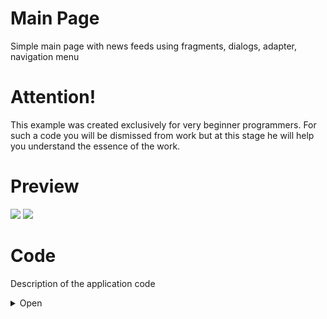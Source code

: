 # Main Page
Simple main page with news feeds using fragments, dialogs, adapter, navigation menu

# Attention! 
This example was created exclusively for very beginner programmers. For such a code you will be dismissed from work but at this stage he will help you understand the essence of the work.

# Preview
![](http://media.giphy.com/media/fHlMhMIIByBLImbAIv/giphy.gif) ![](http://media.giphy.com/media/1ipjUVgMqKEuWs6TuM/giphy.gif)

# Code
Description of the application code
<details><summary>Open</summary>
<p>

## Manifest
In the [`Manifest`](https://github.com/GssGuru/Main-Beginner/blob/master/app/src/main/AndroidManifest.xml) add only permission on the Internet. Read the comments in the code

## gradle
In the [`gradle`](https://github.com/GssGuru/Main-Beginner/blob/master/app/build.gradle) add only dependencies on the Internet and for images from internet. Read the comments in the code

## Aplication code

[`Aplication code`](https://github.com/GssGuru/Main-Beginner/tree/master/app/src/main/java/guru/gss/mainbeginner) - is the code with the mechanics of the application.
Carefully read the code comments.

Since this project is for beginners, we will write everything in activity and Fragment. Without using any architectural solutions.

In the [`MainActivity`](https://github.com/GssGuru/Main-Beginner/blob/master/app/src/main/java/guru/gss/mainbeginner/MainActivity.java) we add a navigation menu to choose which news feed to display. News feed reflecting using an [`AdapterNewsFeed`](https://github.com/GssGuru/Main-Beginner/blob/master/app/src/main/java/guru/gss/mainbeginner/AdapterNewsFeed.java) and located in the [`FragmentNewsFeed`](https://github.com/GssGuru/Main-Beginner/blob/master/app/src/main/java/guru/gss/mainbeginner/FragmentNewsFeed.java). We make a request to the server to receive the news feed in the [`FragmentNewsFeed`](https://github.com/GssGuru/Main-Beginner/blob/master/app/src/main/java/guru/gss/mainbeginner/FragmentNewsFeed.java). If an error occurs in the request, then show a [`DialigError`](https://github.com/GssGuru/Main-Beginner/blob/master/app/src/main/java/guru/gss/mainbeginner/DialigError.java) with an error and the ability to either repeat the request or exit from the application.

In the end we should be able to
- [`MainActivity`](https://github.com/GssGuru/Main-Beginner/blob/master/app/src/main/java/guru/gss/mainbeginner/MainActivity.java) - главное активити в котором и будевт все происходить. Отсудс с помощю Навигационного меню ми управляем фрагментами
- [`FragmentNewsFeed`](https://github.com/GssGuru/Main-Beginner/blob/master/app/src/main/java/guru/gss/mainbeginner/FragmentNewsFeed.java) - Фрагмент отображающюю определенную новосную ленту
- [`AdapterNewsFeed`](https://github.com/GssGuru/Main-Beginner/blob/master/app/src/main/java/guru/gss/mainbeginner/AdapterNewsFeed.java) - с помощю него ми работаем со списком
- [`DialigError`](https://github.com/GssGuru/Main-Beginner/blob/master/app/src/main/java/guru/gss/mainbeginner/DialigError.java) - Диалоговое окно для отображения ошибки
- [`ModelNewsFeed`](https://github.com/GssGuru/Main-Beginner/blob/master/app/src/main/java/guru/gss/mainbeginner/ModelNewsFeed.java) - модель одной новости в новосной ленте

## Resources code
[`Res folder.`](https://github.com/GssGuru/Main-Beginner/tree/master/app/src/main/res) Change only Application Name

</p>
</details>
